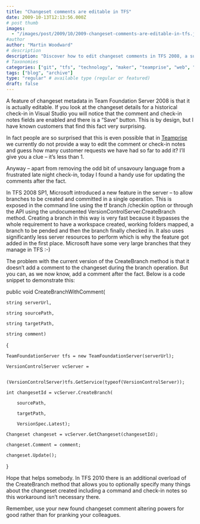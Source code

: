 ```yaml
---
title: "Changeset comments are editable in TFS"
date: 2009-10-13T12:13:56.000Z
# post thumb
images:
  - "/images/post/2009/10/2009-changeset-comments-are-editable-in-tfs.jpg"
#author
author: "Martin Woodward"
# description
description: "Discover how to edit changeset comments in TFS 2008, a surprising yet useful feature for enhancing metadata clarity."
# Taxonomies
categories: ["git", "tfs", "technology", "maker", "teamprise", "web", "programming"]
tags: ["blog", "archive"]
type: "regular" # available type (regular or featured)
draft: false
---
```

A feature of changeset metadata in Team Foundation Server 2008 is that it is actually editable.  If you look at the changeset details for a historical check-in in Visual Studio you will notice that the comment and check-in notes fields are enabled and there is a “Save” button. This is by design, but I have known customers that find this fact very surprising.    

In fact people are so surprised that this is even possible that in [Teamprise](http://www.teamprise.com) we currently do not provide a way to edit the comment or check-in notes and guess how many customer requests we have had so far to add it?  I’ll give you a clue – it’s less than 1.  

Anyway – apart from removing the odd bit of unsavoury language from a frustrated late night check-in, today I found a handy use for updating the comments after the fact.  

In TFS 2008 SP1, Microsoft introduced a new feature in the server – to allow branches to be created and committed in a single operation.  This is exposed in the command line using the tf branch /checkin option or through the API using the undocumented VersionControlServer.CreateBranch method.  Creating a branch in this way is very fast because it bypasses the whole requirement to have a workspace created, working folders mapped, a branch to be pended and then the branch finally checked in.  It also uses significantly less server resources to perform which is why the feature got added in the first place.  Microsoft have some very large branches that they manage in TFS :-)  

The problem with the current version of the CreateBranch method is that it doesn’t add a comment to the changeset during the branch operation.  But you can, as we now know, add a comment after the fact.  Below is a code snippet to demonstrate this:     

public void CreateBranchWithComment(        

    string serverUrl,         

    string sourcePath,         

    string targetPath,         

    string comment)        

{       

    TeamFoundationServer tfs = new TeamFoundationServer(serverUrl);        

    VersionControlServer vcServer =         

        (VersionControlServer)tfs.GetService(typeof(VersionControlServer));        

    int changesetId = vcServer.CreateBranch(        

        sourcePath,         

        targetPath,         

        VersionSpec.Latest);        

    Changeset changeset = vcServer.GetChangeset(changesetId);        

    changeset.Comment = comment;        

    changeset.Update();    

}   

Hope that helps somebody.  In TFS 2010 there is an additional overload of the CreateBranch method that allows you to optionally specify many things about the changeset created including a command and check-in notes so this workaround isn’t  necessary there.    

Remember, use your new found changeset comment altering powers for good rather than for pranking your colleagues.